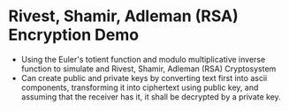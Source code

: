 # Rivest, Shamir, Adleman (RSA) Encryption Demo

- Using the Euler's totient function and modulo multiplicative inverse function to simulate and Rivest, Shamir, Adleman (RSA) Cryptosystem
- Can create public and private keys by converting text first into ascii components, transforming it into ciphertext using public key, and assuming that the receiver has it, it shall be decrypted by a private key.
